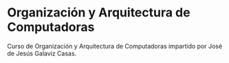 Organización y Arquitectura de Computadoras
===========================================

Curso de Organización y Arquitectura de Computadoras impartido por José de Jesús Galaviz Casas.

